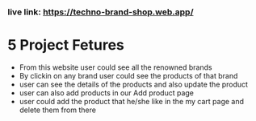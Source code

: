 
### live link: https://techno-brand-shop.web.app/

# 5 Project Fetures 
  +  From this website user could see all the renowned brands
  +  By clickin on any brand user could see the products of that brand
  +  user can see the details of the products and also update the product
  +  user can also add products in our Add product page
  +  user could add the product that he/she like in the my cart page and delete them from there

